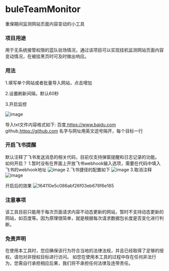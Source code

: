 # buleTeamMonitor

重保期间监测网站页面内容变动的小工具

### 项目用途

用于无系统接管权限的蓝队驻场情况，通过该项目可以实现挂机监测网站页面内容变动情况，在被挂黑页时可及时做出响应。

### 用法

1.填写单个网站或者批量导入网站，点击增加

2.设置刷新间隔，默认60秒

3.开启监控

![image](https://user-images.githubusercontent.com/62692103/197106095-3781f704-1b9a-4fa2-af31-924659ff0422.png)

导入txt文件内容格式如下:
百度,https://www.baidu.com
github,https://github.com
名字与网址用英文逗号隔开，每个目标一行

### 开启飞书提醒
默认注释了飞书发送消息的相关代码，目前仅支持弹窗提醒和日志记录的功能。
如何开启？
1.暂时没有在界面上开放飞书webhook输入选项，需要在代码中填入飞书的webhook地址
![image](https://user-images.githubusercontent.com/62692103/197106789-2b2ceffa-f981-4a4a-858c-1c3f9613e11b.png)
2.飞书捷径的配置如下
![image](https://user-images.githubusercontent.com/62692103/197107156-372bb97d-54e5-4104-b9e1-7373fec1195c.png)
3.取消注释
![image](https://user-images.githubusercontent.com/62692103/197107408-a12adf38-54e8-45c4-9d3c-c7b10ca4fed0.png)

开启后的效果
![164110e5c086abf26f03eb678f6e165](https://user-images.githubusercontent.com/62692103/197108180-cb0c5741-fc38-469c-bdb6-744db6a98cc6.jpg)

### 注意事项
该工具目前只能用于每次页面请求内容不动态更新的网站，暂时不支持动态更新的网站，如百度等。因为原理很简单，就是根据每次请求数据包长度是否变化进行判断。

### 免责声明
在使用本工具时，您应确保该行为符合当地的法律法规，并且已经取得了足够的授权。请勿对非授权目标进行访问。
如您在使用本工具的过程中存在任何非法行为，您需自行承担相应后果，我们将不承担任何法律及连带责任。
